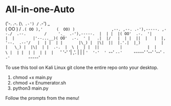 # All-in-one-Auto
 ('-. .-.               (`\ .-') /`       .-') _                
( OO )  /                `.( OO ),'      (  OO) )               
,--. ,--. .-'),-----. ,--./  .--.        /     '._  .-'),-----. 
|  | |  |( OO'  .-.  '|      |  |        |'--...__)( OO'  .-.  '
|   .|  |/   |  | |  ||  |   |  |,       '--.  .--'/   |  | |  |
|       |\_) |  |\|  ||  |.'.|  |_)         |  |   \_) |  |\|  |
|  .-.  |  \ |  | |  ||         |           |  |     \ |  | |  |
|  | |  |   `'  '-'  '|   ,'.   |           |  |      `'  '-'  '
`--' `--'     `-----' '--'   '--'           `--'        `-----' 

To use this tool on Kali Linux git clone the entire repo onto your desktop.

1. chmod +x main.py
2. chmod +x Enumerator.sh
3. python3 main.py

Follow the prompts from the menu!
